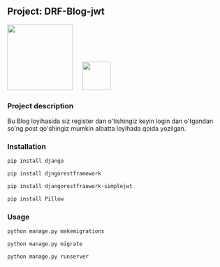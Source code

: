 ## Project: DRF-Blog-jwt

<img src="https://www.djangoproject.com/m/img/logos/django-logo-negative.png" width="150">
&emsp;
<img src="https://upload.wikimedia.org/wikipedia/commons/thumb/c/c3/Python-logo-notext.svg/1200px-Python-logo-notext.svg.png" width="65">

### Project description

Bu Blog loyihasida siz register dan o'tishingiz keyin login dan o'tgandan so'ng post qo'shingiz mumkin albatta loyihada qoida yozilgan.

### Installation

```bash and another
pip install django

pip install djngorestframework

pip install djangorestfraework-simplejwt

pip install Pillow
```
### Usage

```bash and another
python manage.py makemigrations

python manage.py migrate

python manage.py runserver
```